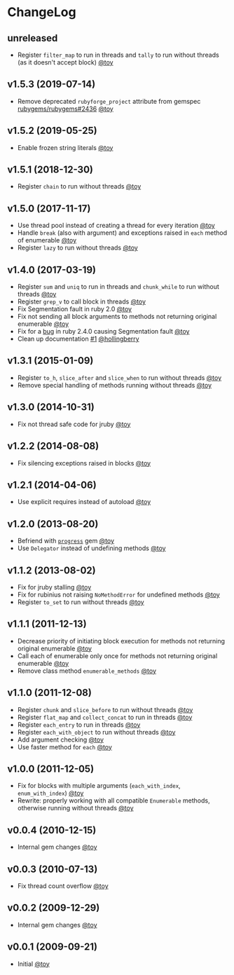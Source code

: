 # ChangeLog

## unreleased

* Register `filter_map` to run in threads and `tally` to run without threads (as it doesn't accept block) [@toy](https://github.com/toy)

## v1.5.3 (2019-07-14)

* Remove deprecated `rubyforge_project` attribute from gemspec [rubygems/rubygems#2436](https://github.com/rubygems/rubygems/pull/2436) [@toy](https://github.com/toy)

## v1.5.2 (2019-05-25)

* Enable frozen string literals [@toy](https://github.com/toy)

## v1.5.1 (2018-12-30)

* Register `chain` to run without threads [@toy](https://github.com/toy)

## v1.5.0 (2017-11-17)

* Use thread pool instead of creating a thread for every iteration [@toy](https://github.com/toy)
* Handle `break` (also with argument) and exceptions raised in `each` method of enumerable [@toy](https://github.com/toy)
* Register `lazy` to run without threads [@toy](https://github.com/toy)

## v1.4.0 (2017-03-19)

* Register `sum` and `uniq` to run in threads and `chunk_while` to run without threads [@toy](https://github.com/toy)
* Register `grep_v` to call block in threads [@toy](https://github.com/toy)
* Fix Segmentation fault in ruby 2.0 [@toy](https://github.com/toy)
* Fix not sending all block arguments to methods not returning original enumerable [@toy](https://github.com/toy)
* Fix for a [bug](https://bugs.ruby-lang.org/issues/13313) in ruby 2.4.0 causing Segmentation fault [@toy](https://github.com/toy)
* Clean up documentation [#1](https://github.com/toy/in_threads/pull/1) [@hollingberry](https://github.com/hollingberry)

## v1.3.1 (2015-01-09)

* Register `to_h`, `slice_after` and `slice_when` to run without threads [@toy](https://github.com/toy)
* Remove special handling of methods running without threads [@toy](https://github.com/toy)

## v1.3.0 (2014-10-31)

* Fix not thread safe code for jruby [@toy](https://github.com/toy)

## v1.2.2 (2014-08-08)

* Fix silencing exceptions raised in blocks [@toy](https://github.com/toy)

## v1.2.1 (2014-04-06)

* Use explicit requires instead of autoload [@toy](https://github.com/toy)

## v1.2.0 (2013-08-20)

* Befriend with [`progress`](https://rubygems.org/gems/progress) gem [@toy](https://github.com/toy)
* Use `Delegator` instead of undefining methods [@toy](https://github.com/toy)

## v1.1.2 (2013-08-02)

* Fix for jruby stalling [@toy](https://github.com/toy)
* Fix for rubinius not raising `NoMethodError` for undefined methods [@toy](https://github.com/toy)
* Register `to_set` to run without threads [@toy](https://github.com/toy)

## v1.1.1 (2011-12-13)

* Decrease priority of initiating block execution for methods not returning original enumerable [@toy](https://github.com/toy)
* Call each of enumerable only once for methods not returning original enumerable [@toy](https://github.com/toy)
* Remove class method `enumerable_methods` [@toy](https://github.com/toy)

## v1.1.0 (2011-12-08)

* Register `chunk` and `slice_before` to run without threads [@toy](https://github.com/toy)
* Register `flat_map` and `collect_concat` to run in threads [@toy](https://github.com/toy)
* Register `each_entry` to run in threads [@toy](https://github.com/toy)
* Register `each_with_object` to run without threads [@toy](https://github.com/toy)
* Add argument checking [@toy](https://github.com/toy)
* Use faster method for `each` [@toy](https://github.com/toy)

## v1.0.0 (2011-12-05)

* Fix for blocks with multiple arguments (`each_with_index`, `enum_with_index`) [@toy](https://github.com/toy)
* Rewrite: properly working with all compatible `Enumerable` methods, otherwise running without threads [@toy](https://github.com/toy)

## v0.0.4 (2010-12-15)

* Internal gem changes [@toy](https://github.com/toy)

## v0.0.3 (2010-07-13)

* Fix thread count overflow [@toy](https://github.com/toy)

## v0.0.2 (2009-12-29)

* Internal gem changes [@toy](https://github.com/toy)

## v0.0.1 (2009-09-21)

* Initial [@toy](https://github.com/toy)
